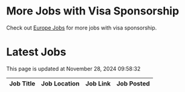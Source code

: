 # More Jobs with Visa Sponsorship

Check out [Europe Jobs](https://github.com/sureshparimi/europejobs#latest-jobs) for more jobs with visa sponsorship.

# Latest Jobs

This page is updated at November 28, 2024 09:58:32

| Job Title | Job Location | Job Link | Job Posted |
| --- | --- | --- | --- |
